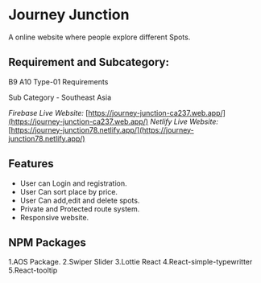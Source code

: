 # Journey Junction

A online website where people explore different Spots.

## Requirement and Subcategory:

B9 A10 Type-01 Requirements

Sub Category - Southeast Asia


*Firebase Live Website:* [https://journey-junction-ca237.web.app/](https://journey-junction-ca237.web.app/)
*Netlify Live Website:* [https://journey-junction78.netlify.app/](https://journey-junction78.netlify.app/)


## Features

- User can Login and registration.
- User Can sort place by price.
- User Can add,edit and delete spots.
- Private and Protected route system.
- Responsive website.

## NPM Packages

1.AOS Package.
2.Swiper Slider
3.Lottie React
4.React-simple-typewritter
5.React-tooltip
